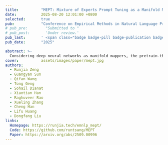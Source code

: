 ```yaml
---
title:          "MEPT: Mixture of Experts Prompt Tuning as a Manifold Mapper"
date:           2025-08-20 12:01:00 +0800
selected:       true
pub:            "Conference on Empirical Methods in Natural Language Processing"
# pub_pre:        "Submitted to "
# pub_post:       'Under review.'
pub_last:       ' <span class="badge badge-pill badge-publication badge-success">EMNLP</span>'
pub_date:       "2025"

abstract: >-
  Considering deep neural networks as manifold mappers, the pretrain-then-fine-tune paradigm is a two-stage process: pretrain builds a broad knowledge base, and fine-tune adjusts parameters to activate specific neural pathways aligning with the target manifold. The rigid parameter space constrain of prior prompt tuning methods limits dynamic pathway activation, making them less adaptable to diverse and evolving data. In this view, we propose Mixture of Expert Prompt Tuning (MEPT) that leverages multiple prompt experts to adaptively learn diverse and non-stationary data distributions.
cover:          assets/images/paper/mept.jpg
authors:
  - Runjia Zeng
  - Guangyan Sun
  - Qifan Wang
  - Tong Geng
  - Sohail Dianat
  - Xiaotian Han
  - Raghuveer Rao
  - Xueling Zhang
  - Cheng Han
  - Lifu Huang
  - Dongfang Liu
links:
  Homepage: https://runjia.tech/emnlp_mept/
  Code: https://github.com/runtsang/MEPT
  Paper: https://arxiv.org/abs/2509.00996
---
```

